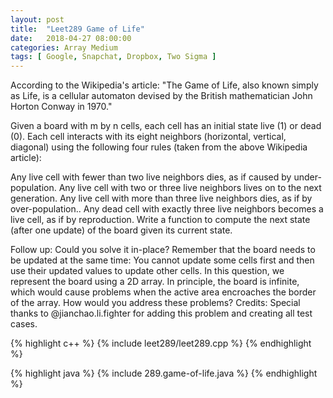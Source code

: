 ```yaml
---
layout: post
title:  "Leet289 Game of Life"
date:   2018-04-27 08:00:00
categories: Array Medium
tags: [ Google, Snapchat, Dropbox, Two Sigma ]
---
```


According to the Wikipedia's article: "The Game of Life, also known simply as Life, is a cellular automaton devised by the British mathematician John Horton Conway in 1970."

Given a board with m by n cells, each cell has an initial state live (1) or dead (0). Each cell interacts with its eight neighbors (horizontal, vertical, diagonal) using the following four rules (taken from the above Wikipedia article):

Any live cell with fewer than two live neighbors dies, as if caused by under-population.
Any live cell with two or three live neighbors lives on to the next generation.
Any live cell with more than three live neighbors dies, as if by over-population..
Any dead cell with exactly three live neighbors becomes a live cell, as if by reproduction.
Write a function to compute the next state (after one update) of the board given its current state.

Follow up: 
Could you solve it in-place? Remember that the board needs to be updated at the same time: You cannot update some cells first and then use their updated values to update other cells.
In this question, we represent the board using a 2D array. In principle, the board is infinite, which would cause problems when the active area encroaches the border of the array. How would you address these problems?
Credits:
Special thanks to @jianchao.li.fighter for adding this problem and creating all test cases.

{% highlight c++ %}
{% include leet289/leet289.cpp %}
{% endhighlight %}

{% highlight java %}
{% include 289.game-of-life.java %}
{% endhighlight %}
